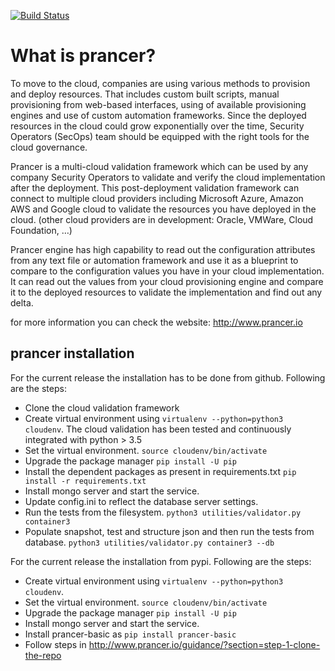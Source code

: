 [![Build Status](https://ebizframework.visualstudio.com/whitekite/_apis/build/status/github-ci-pipeline?branchName=master)](https://ebizframework.visualstudio.com/whitekite/_build/latest?definitionId=8&branchName=master)

# What is prancer?

To move to the cloud, companies are using various methods to provision and deploy resources. That includes custom built scripts, manual provisioning from web-based interfaces, using of available provisioning engines and use of custom automation frameworks. Since the deployed resources in the cloud could grow exponentially over the time, Security Operators (SecOps) team should be equipped with the right tools for the cloud governance.

Prancer is a multi-cloud validation framework which can be used by any company Security Operators to validate and verify the cloud implementation after the deployment.
This post-deployment validation framework can connect to multiple cloud providers including Microsoft Azure, Amazon AWS and Google cloud to validate the resources you have deployed in the cloud. (other cloud providers are in development: Oracle, VMWare, Cloud Foundation, …)

Prancer engine has high capability to read out the configuration attributes from any text file or automation framework and use it as a blueprint to compare to the configuration values you have in your cloud implementation. It can read out the values from your cloud provisioning engine and compare it to the deployed resources to validate the implementation and find out any delta.

for more information you can check the website: http://www.prancer.io

## prancer installation
For the current release the installation has to be done from github. Following are the steps:
- Clone the cloud validation framework
- Create virtual environment using `virtualenv --python=python3 cloudenv`. The cloud validation has been tested and continuously integrated with python > 3.5
- Set the virtual environment. `source cloudenv/bin/activate`
- Upgrade the package manager `pip install -U pip`
- Install the dependent packages as present in requirements.txt `pip install -r requirements.txt`
- Install mongo server and start the service.
- Update config.ini to reflect the database server settings.
- Run the tests from the filesystem. `python3 utilities/validator.py container3`
- Populate snapshot, test and structure json and then run the tests from database. `python3 utilities/validator.py container3 --db`

For the current release the installation from pypi. Following are the steps:
- Create virtual environment using `virtualenv --python=python3 cloudenv`.
- Set the virtual environment. `source cloudenv/bin/activate`
- Upgrade the package manager `pip install -U pip`
- Install mongo server and start the service.
- Install prancer-basic as `pip install prancer-basic`
- Follow steps in http://www.prancer.io/guidance/?section=step-1-clone-the-repo
